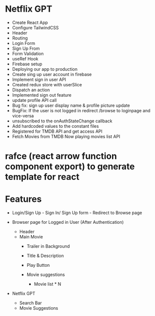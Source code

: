 # Netflix GPT

- Create React App
- Configure TailwindCSS
- Header
- Routing
- Login Form
- Sign Up From
- Form Validation
- useRef Hook
- Firebase setup
- Deploying our app to production
- Create sing up user account in firebase
- Implement sign in user API
- Created redux store with userSlice
- Dispatch an action
- Implemented sign out feature
- update profile API call
- Bug fix: sign up user display name & profile picture update
- BugFix: If the user is not logged in redirect /browse  to loginpage and vice-versa
- unsubscribed to the onAuthStateChange callback
- Add hardcoded values to the constant files
- Registered for TMDB API and get access API
- Fetch Movies from TMDB Now playing movies list API

# rafce (react arrow function component export) to generate template for react 

# Features
- Login/Sign Up
        - Sign In/ Sign Up form
        - Redirect to Browse page
- Browser page for Logged in User (After Authentication)
    - Header
    - Main Movie
        - Trailer in Background
        - Title & Description
        - Play Button

        - Movie suggestions
            - Movie list * N
        

- Netflix GPT
    - Search Bar
    - Movie Suggestions
